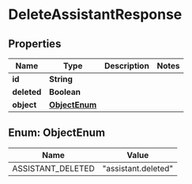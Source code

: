 # DeleteAssistantResponse

## Properties
Name | Type | Description | Notes
------------ | ------------- | ------------- | -------------
**id** | **String** |  | 
**deleted** | **Boolean** |  | 
**object** | [**ObjectEnum**](#ObjectEnum) |  | 

<a name="ObjectEnum"></a>
## Enum: ObjectEnum
Name | Value
---- | -----
ASSISTANT_DELETED | &quot;assistant.deleted&quot;

